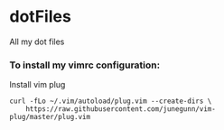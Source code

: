 # dotFiles
All my dot files

### To install my vimrc configuration:

Install vim plug

    curl -fLo ~/.vim/autoload/plug.vim --create-dirs \
        https://raw.githubusercontent.com/junegunn/vim-plug/master/plug.vim
        
